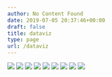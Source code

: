 ```yaml
---
author: No Content Found
date: 2019-07-05 20:37:46+00:00
draft: false
title: dataviz
type: page
url: /dataviz
---
```


![](http://static1.squarespace.com/static/4f3f61bae4b063b909445965/4f79cb5524ac0049011b004f/5cfc9b5d68875a00015684f6/1560058719500/birds2.png)
![](http://static1.squarespace.com/static/4f3f61bae4b063b909445965/4f79cb5524ac0049011b004f/5cfc9b913a67ec0001dafc5f/1562358968227/nobelShared-Medicine.png)
![](http://static1.squarespace.com/static/4f3f61bae4b063b909445965/4f79cb5524ac0049011b004f/5cfc9b9183556b00019f6299/1560058787395/nobel.png)
![](http://static1.squarespace.com/static/4f3f61bae4b063b909445965/4f79cb5524ac0049011b004f/5cfc9b93bea42d0001d5c913/1560058789499/wine.png)
![](http://static1.squarespace.com/static/4f3f61bae4b063b909445965/4f79cb5524ac0049011b004f/5cfc9b9f3122540001e7b0ec/1560058790374/waste.png)
![](http://static1.squarespace.com/static/4f3f61bae4b063b909445965/4f79cb5524ac0049011b004f/5cfc9baa6077c90001bc3e8f/1560058798650/ramen.png)
![](http://static1.squarespace.com/static/4f3f61bae4b063b909445965/4f79cb5524ac0049011b004f/5d1fb44001191100014e748f/1562358912939/media_franchises_circles.png)
![](http://static1.squarespace.com/static/4f3f61bae4b063b909445965/4f79cb5524ac0049011b004f/5d1fb45a41583a0001a9c7a7/1562358906119/media_franchises.png)
![](http://static1.squarespace.com/static/4f3f61bae4b063b909445965/4f79cb5524ac0049011b004f/5d1fb4db41583a0001a9c8d6/1562359026311/ufo_curve.png)

